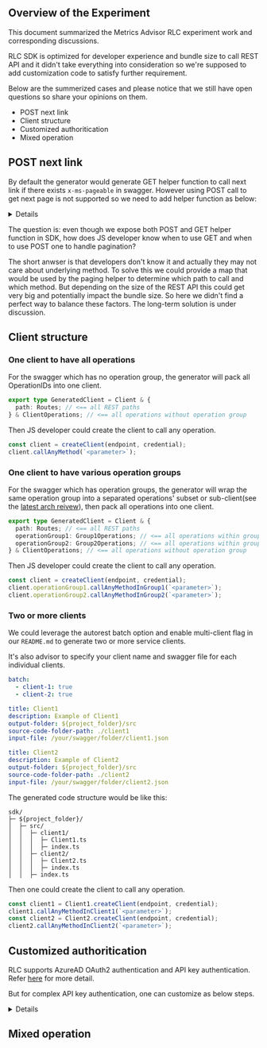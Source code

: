 ## Overview of the Experiment

This document summarized the Metrics Advisor RLC experiment work and corresponding discussions.

RLC SDK is optimized for developer experience and bundle size to call REST API and it didn't take everything into consideration so we're supposed to add customization code to satisfy further requirement.

Below are the summerized cases and please notice that we still have open questions so share your opinions on them.

- POST next link
- Client structure
- Customized authoritication
- Mixed operation

## POST next link

By default the generator would generate GET helper function to call next link if there exists `x-ms-pageable` in swagger. However using POST call to get next page is not supported so we need to add helper function as below:

<details>

### paginatePost helper function

```typescript
export function paginatePost<TResponse extends PathUncheckedResponse>(
  client: Client,
  initialResponse: TResponse,
  options: PagingOptions<TResponse> = {}
): PagedAsyncIterableIterator<PaginateReturn<TResponse>> {
  // Extract element type from initial response
  type TElement = PaginateReturn<TResponse>;
  let firstRun = true;
  // We need to check the response for success before trying to inspect it looking for
  // the properties to use for nextLink and itemName
  checkPagingRequest(initialResponse);
  const { itemName, nextLinkName } = getPaginationProperties(initialResponse);
  const { customGetPage } = options;
  const pagedResult: PagedResult<TElement[]> = {
    firstPageLink: "",
    getPage:
      typeof customGetPage === "function"
        ? customGetPage
        : async (pageLink: string) => {
          const result = firstRun
            ? initialResponse
            : await client.pathUnchecked(pageLink).post({ body: initialResponse.request.body });
          firstRun = false;
          checkPagingRequest(result);
          const nextLink = getNextLink(result.body, nextLinkName);
          const values = getElements<TElement>(result.body, itemName);
          return {
            page: values,
            nextPageLink: nextLink
          };
        }
  };
```

### Sample code

```typescript
const initResponse = await client.getMethodHasPaginition(`<get-parameter>`);
const iterator = paginatePost(client, initResponse); // <== Here to call helper function
let count = 0;
for await (const farmer of iterator) {
  // here to iterate the item one by one
  count++;
}
```

</details>

The question is: even though we expose both POST and GET helper function in SDK, how does JS developer know when to use GET and when to use POST one to handle pagination?

The short anwser is that developers don't know it and actually they may not care about underlying method. To solve this we could provide a map that would be used by the paging helper to determine which path to call and which method. But depending on the size of the REST API this could get very big and potentially impact the bundle size. So here we didn't find a perfect way to balance these factors. The long-term solution is under discussion.

## Client structure

### One client to have all operations

For the swagger which has no operation group, the generator will pack all OperationIDs into one client.

```typescript
export type GeneratedClient = Client & {
  path: Routes; // <== all REST paths
} & ClientOperations; // <== all operations without operation group
```

Then JS developer could create the client to call any operation.

```typescript
const client = createClient(endpoint, credential);
client.callAnyMethod(`<parameter>`);
```

### One client to have various operation groups

For the swagger which has operation groups, the generator will wrap the same operation group into a separated operations' subset or sub-client(see the [latest arch reivew](https://github.com/Azure/autorest/blob/main/docs/openapi/howto/archboard_feedback.md#need-one-clientbuilder-with-sub-clients)), then pack all operations into one client.

```typescript
export type GeneratedClient = Client & {
  path: Routes; // <== all REST paths
  operationGroup1: Group1Operations; // <== all operations within group_1
  operationGroup2: Group2Operations; // <== all operations within group_2
} & ClientOperations; // <== all operations without operation group
```

Then JS developer could create the client to call any operation.

```typescript
const client = createClient(endpoint, credential);
client.operationGroup1.callAnyMethodInGroup1(`<parameter>`);
client.operationGroup2.callAnyMethodInGroup2(`<parameter>`);
```

### Two or more clients

We could leverage the autorest batch option and enable multi-client flag in our `README.md` to generate two or more service clients.

It's also advisor to specify your client name and swagger file for each individual clients.

```yaml $(multi-client)
batch:
  - client-1: true
  - client-2: true
```

```yaml $(client-1) == true
title: Client1
description: Example of Client1
output-folder: ${project_folder}/src
source-code-folder-path: ./client1
input-file: /your/swagger/folder/client1.json
```

```yaml $(client-2) == true
title: Client2
description: Example of Client2
output-folder: ${project_folder}/src
source-code-folder-path: ./client2
input-file: /your/swagger/folder/client2.json
```

The generated code structure would be like this:

```
sdk/
├─ ${project_folder}/
│  ├─ src/
│  │  ├─ client1/
│  │  │  ├─ Client1.ts
│  │  │  ├─ index.ts
│  │  ├─ client2/
│  │  │  ├─ Client2.ts
│  │  │  ├─ index.ts
│  │  ├─ index.ts
```

Then one could create the client to call any operation.

```typescript
const client1 = Client1.createClient(endpoint, credential);
client1.callAnyMethodInClient1(`<parameter>`);
const client2 = Client2.createClient(endpoint, credential);
client2.callAnyMethodInClient2(`<parameter>`);
```

## Customized authoritication

RLC supports AzureAD OAuth2 authentication and API key authentication. Refer [here](https://github.com/Azure/autorest/blob/main/docs/generate/authentication.md) for more detail.

But for complex API key authentication, one can customize as below steps.

<details>

### Enable default credential setting

First we enable the default credential setting in `README.md`.

```typescript
add-credentials: true
credential-scopes: https://<endpoint>.azure.com/.default
```

### Generate the client

Then your generation client in the file `./generated/generatedClient.ts` would be like below:

```typescript
export default function createClient(
  endpoint: string,
  credentials: TokenCredential,
  options: ClientOptions = {}
): GeneratedClient {
  const baseUrl = options.baseUrl ?? `${endpoint}/metricsadvisor/v1.0`;

  options = {
    ...options,
    credentials: {
      scopes: ["https://<endpoint>.azure.com/.default"]
    }
  };
...
}
```

### Add the helper function

Add the wrapper function based on your generated function `createClient`, here you could leverage the function `createServiceKeyCredentialPolicy` to do the customisazion.

```typescript
import createGenerateClient from "./generated/generatedClient";

export function createClient(
  endpoint: string,
  credential: TokenCredential | MetricsAdvisorKeyCredential,
  options: ClientOptions = {}
): GeneratedClient {
  if (isTokenCredential(credential)) {
    return createGenerateClient(endpoint, credential, options);
  } else {
    const client = createGenerateClient(endpoint, undefined as any, options);
    const authPolicy = createServiceKeyCredentialPolicy(credential);
    client.pipeline.addPolicy(authPolicy);
    return client;
  }
}
```

</details>

## Mixed operation
